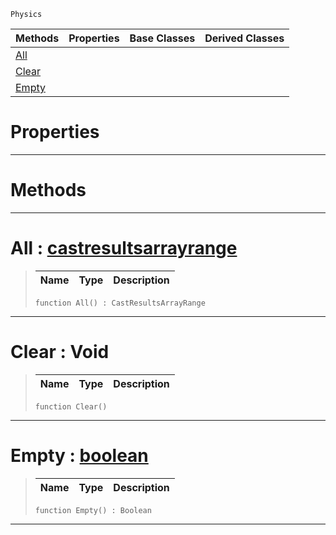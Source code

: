  `Physics`

|Methods|Properties|Base Classes|Derived Classes|
|---|---|---|---|
|[ All](castresults.md#all-zilch-engine-document)| | | |
|[ Clear](castresults.md#clear-void)| | | |
|[ Empty](castresults.md#empty-zilch-engine-docume)| | | |


 #  Properties


---  
 #  Methods


---  
 #  All : [castresultsarrayrange](castresultsarrayrange.md)

> 
> |Name|Type|Description|
> |---|---|---|
> ```TS:Nada
> function All() : CastResultsArrayRange
> ``` 


---  
 #  Clear : Void

> 
> |Name|Type|Description|
> |---|---|---|
> ```TS:Nada
> function Clear()
> ``` 


---  
 #  Empty : [boolean](../nada_base_types/boolean.md)

> 
> |Name|Type|Description|
> |---|---|---|
> ```TS:Nada
> function Empty() : Boolean
> ``` 


---  
 

 